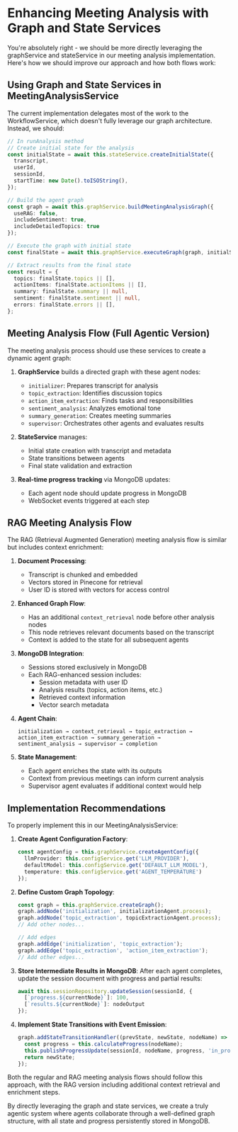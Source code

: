 
# Enhancing Meeting Analysis with Graph and State Services

You're absolutely right - we should be more directly leveraging the graphService and stateService in our meeting analysis implementation. Here's how we should improve our approach and how both flows work:

## Using Graph and State Services in MeetingAnalysisService

The current implementation delegates most of the work to the WorkflowService, which doesn't fully leverage our graph architecture. Instead, we should:

```typescript
// In runAnalysis method
// Create initial state for the analysis
const initialState = await this.stateService.createInitialState({
  transcript,
  userId,
  sessionId,
  startTime: new Date().toISOString(),
});

// Build the agent graph
const graph = await this.graphService.buildMeetingAnalysisGraph({
  useRAG: false,
  includeSentiment: true,
  includeDetailedTopics: true
});

// Execute the graph with initial state
const finalState = await this.graphService.executeGraph(graph, initialState);

// Extract results from the final state
const result = {
  topics: finalState.topics || [],
  actionItems: finalState.actionItems || [],
  summary: finalState.summary || null,
  sentiment: finalState.sentiment || null,
  errors: finalState.errors || [],
};
```

## Meeting Analysis Flow (Full Agentic Version)

The meeting analysis process should use these services to create a dynamic agent graph:

1. **GraphService** builds a directed graph with these agent nodes:
   - `initializer`: Prepares transcript for analysis
   - `topic_extraction`: Identifies discussion topics
   - `action_item_extraction`: Finds tasks and responsibilities
   - `sentiment_analysis`: Analyzes emotional tone
   - `summary_generation`: Creates meeting summaries
   - `supervisor`: Orchestrates other agents and evaluates results

2. **StateService** manages:
   - Initial state creation with transcript and metadata
   - State transitions between agents
   - Final state validation and extraction

3. **Real-time progress tracking** via MongoDB updates:
   - Each agent node should update progress in MongoDB
   - WebSocket events triggered at each step

## RAG Meeting Analysis Flow

The RAG (Retrieval Augmented Generation) meeting analysis flow is similar but includes context enrichment:

1. **Document Processing**:
   - Transcript is chunked and embedded
   - Vectors stored in Pinecone for retrieval
   - User ID is stored with vectors for access control

2. **Enhanced Graph Flow**:
   - Has an additional `context_retrieval` node before other analysis nodes
   - This node retrieves relevant documents based on the transcript
   - Context is added to the state for all subsequent agents

3. **MongoDB Integration**:
   - Sessions stored exclusively in MongoDB
   - Each RAG-enhanced session includes:
     - Session metadata with user ID
     - Analysis results (topics, action items, etc.)
     - Retrieved context information
     - Vector search metadata

4. **Agent Chain**:
   ```
   initialization → context_retrieval → topic_extraction → 
   action_item_extraction → summary_generation → 
   sentiment_analysis → supervisor → completion
   ```

5. **State Management**:
   - Each agent enriches the state with its outputs
   - Context from previous meetings can inform current analysis
   - Supervisor agent evaluates if additional context would help

## Implementation Recommendations

To properly implement this in our MeetingAnalysisService:

1. **Create Agent Configuration Factory**:
   ```typescript
   const agentConfig = this.graphService.createAgentConfig({
     llmProvider: this.configService.get('LLM_PROVIDER'),
     defaultModel: this.configService.get('DEFAULT_LLM_MODEL'),
     temperature: this.configService.get('AGENT_TEMPERATURE')
   });
   ```

2. **Define Custom Graph Topology**:
   ```typescript
   const graph = this.graphService.createGraph();
   graph.addNode('initialization', initializationAgent.process);
   graph.addNode('topic_extraction', topicExtractionAgent.process);
   // Add other nodes...
   
   // Add edges
   graph.addEdge('initialization', 'topic_extraction');
   graph.addEdge('topic_extraction', 'action_item_extraction');
   // Add other edges...
   ```

3. **Store Intermediate Results in MongoDB**:
   After each agent completes, update the session document with progress and partial results:
   ```typescript
   await this.sessionRepository.updateSession(sessionId, {
     [`progress.${currentNode}`]: 100,
     [`results.${currentNode}`]: nodeOutput
   });
   ```

4. **Implement State Transitions with Event Emission**:
   ```typescript
   graph.addStateTransitionHandler((prevState, newState, nodeName) => {
     const progress = this.calculateProgress(nodeName);
     this.publishProgressUpdate(sessionId, nodeName, progress, 'in_progress');
     return newState;
   });
   ```

Both the regular and RAG meeting analysis flows should follow this approach, with the RAG version including additional context retrieval and enrichment steps.

By directly leveraging the graph and state services, we create a truly agentic system where agents collaborate through a well-defined graph structure, with all state and progress persistently stored in MongoDB.
